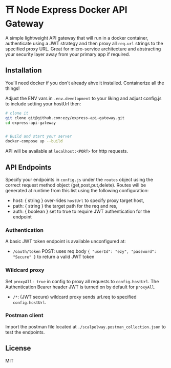 # ⛩️ Node Express Docker API Gateway

A simple lightweight API gateway that will run in a docker container, authenticate using a JWT strategy and then proxy all `req.url` strings to the specified proxy URL. Great for micro-service architecture and abstracting your security layer away from your primary app if required.

## Installation

You'll need docker if you don't already ahve it installed. Containerize all the things!

Adjust the ENV vars in `.env.development` to your liking and adjust config.js to include setting your hostUrl then:

```sh
# clone it
git clone git@github.com:ezy/express-api-gateway.git
cd express-api-gateway


# Build and start your server
docker-compose up --build

```
API will be available at `localhost:<PORT>` for http requests.

## API Endpoints

Specify your endpoints in `config.js` under the `routes` object using the correct request method object (get,post,put,delete). Routes will be generated at runtime from this list using the following configuration:

- host: { string } over-rides `hostUrl` to specify proxy target host,
- path: { string } the target path for the req and res,
- auth: { boolean } set to true to require JWT authentication for the endpoint

### Authentication

A basic JWT token endpoint is available unconfigured at:

- `/oauth/token` POST: uses req.body `{ "userId": "ezy", "password": "Secure" }` to return a valid JWT token

### Wildcard proxy

Set `proxyAll: true` in config to proxy all requests to `config.hostUrl`. The Authentication Bearer header JWT is turned on by default for `proxyAll`.

- `/*`: (JWT secure) wildcard proxy sends url.req to specified `config.hostUrl`.

### Postman client

Import the postman file located at `./scalpelway.postman_collection.json` to test the endpoints.

## License

MIT
